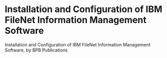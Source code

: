 # Installation and Configuration of IBM FileNet Information Management Software
 Installation and Configuration of IBM FileNet Information Management Software, by BPB Publications
